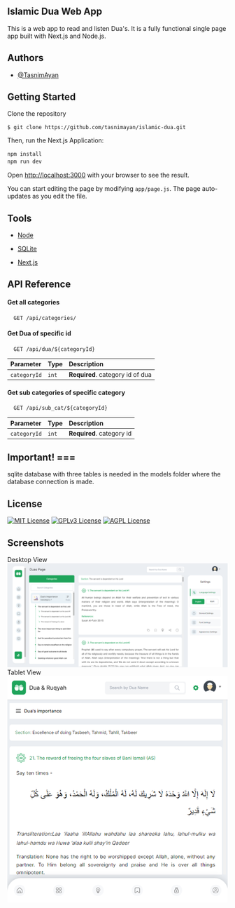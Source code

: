 ## Islamic Dua Web App

This is a web app to read and listen Dua's. It is a fully functional single page app built with Next.js and Node.js.

## Authors

- [@TasnimAyan](https://www.github.com/tasnimayan)

## Getting Started

Clone the repository

```
$ git clone https://github.com/tasnimayan/islamic-dua.git
```

Then, run the Next.js Application:

```bash
npm install
npm run dev

```

Open [http://localhost:3000](http://localhost:3000) with your browser to see the result.

You can start editing the page by modifying `app/page.js`. The page auto-updates as you edit the file.

## Tools

- [Node](https://nodejs.org/en/)

- [SQLite](https://www.sqlite.org/)

- [Next.js](https://nextjs.org/)

## API Reference

#### Get all categories

```http
  GET /api/categories/
```

#### Get Dua of specific id

```http
  GET /api/dua/${categoryId}
```

| Parameter    | Type  | Description                      |
| :----------- | :---- | :------------------------------- |
| `categoryId` | `int` | **Required**. category id of dua |

#### Get sub categories of specific category

```http
  GET /api/sub_cat/${categoryId}
```

| Parameter    | Type  | Description               |
| :----------- | :---- | :------------------------ |
| `categoryId` | `int` | **Required**. category id |

## Important! ===

sqlite database with three tables is needed in the models folder where the database connection is made.

## License

[![MIT License](https://img.shields.io/badge/License-MIT-green.svg)](https://choosealicense.com/licenses/mit/)
[![GPLv3 License](https://img.shields.io/badge/License-GPL%20v3-yellow.svg)](https://opensource.org/licenses/)
[![AGPL License](https://img.shields.io/badge/license-AGPL-blue.svg)](http://www.gnu.org/licenses/agpl-3.0)

## Screenshots

Desktop View
![Desktop View](https://github.com/tasnimayan/islamic-dua/blob/main/client/public/screenshot/desktop.png)
Tablet View
![Tablet View](https://github.com/tasnimayan/islamic-dua/blob/main/client/public/screenshot/tablet.png)
